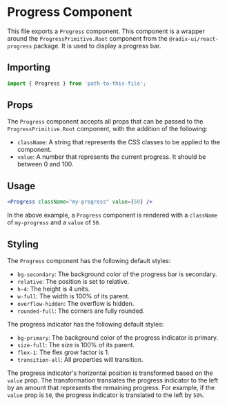 # Progress Component

This file exports a `Progress` component. This component is a wrapper around the `ProgressPrimitive.Root` component from the `@radix-ui/react-progress` package. It is used to display a progress bar.

## Importing

```jsx
import { Progress } from 'path-to-this-file';
```

## Props

The `Progress` component accepts all props that can be passed to the `ProgressPrimitive.Root` component, with the addition of the following:

- `className`: A string that represents the CSS classes to be applied to the component.
- `value`: A number that represents the current progress. It should be between 0 and 100.

## Usage

```jsx
<Progress className="my-progress" value={50} />
```

In the above example, a `Progress` component is rendered with a `className` of `my-progress` and a `value` of `50`.

## Styling

The `Progress` component has the following default styles:

- `bg-secondary`: The background color of the progress bar is secondary.
- `relative`: The position is set to relative.
- `h-4`: The height is 4 units.
- `w-full`: The width is 100% of its parent.
- `overflow-hidden`: The overflow is hidden.
- `rounded-full`: The corners are fully rounded.

The progress indicator has the following default styles:

- `bg-primary`: The background color of the progress indicator is primary.
- `size-full`: The size is 100% of its parent.
- `flex-1`: The flex grow factor is 1.
- `transition-all`: All properties will transition.

The progress indicator's horizontal position is transformed based on the `value` prop. The transformation translates the progress indicator to the left by an amount that represents the remaining progress. For example, if the `value` prop is `50`, the progress indicator is translated to the left by `50%`.